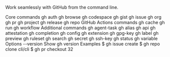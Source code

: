 Work seamlessly with GitHub from the command line.

Core commands
gh auth
gh browse
gh codespace
gh gist
gh issue
gh org
gh pr
gh project
gh release
gh repo
GitHub Actions commands
gh cache
gh run
gh workflow
Additional commands
gh agent-task
gh alias
gh api
gh attestation
gh completion
gh config
gh extension
gh gpg-key
gh label
gh preview
gh ruleset
gh search
gh secret
gh ssh-key
gh status
gh variable
Options
--version
Show gh version
Examples
$ gh issue create
$ gh repo clone cli/cli
$ gh pr checkout 32
